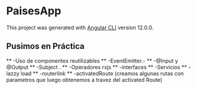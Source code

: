 # PaisesApp

This project was generated with [Angular CLI](https://github.com/angular/angular-cli) version 12.0.0.

## Pusimos en Práctica

** -Uso de componentes reutilizables
** -EventEmitter.-
** -@Input y @Output
** -Subject . 
** -Operadores rxjs
** -interfaces
** -Servicios
** -lazzy load
** -routerlink
** -activatedRoute (creamos algunas rutas con parametros que luego obtenemos a travez del activated Route)

